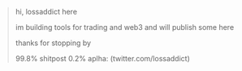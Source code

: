 > hi, lossaddict here
> 
> im building tools for trading and web3 and will publish some here
> 
> thanks for stopping by
> 
> 99.8% shitpost 0.2% aplha: (twitter.com/lossaddict)
> 
> 
